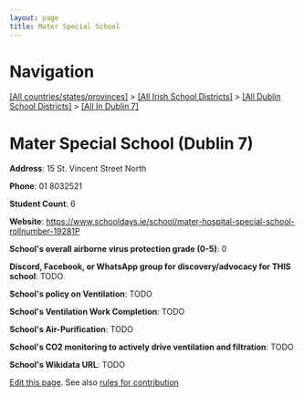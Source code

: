 ```yaml
---
layout: page
title: Mater Special School
---
```

# Navigation

[[All countries/states/provinces]](../../../..) > [[All Irish School Districts]](../../..) > [[All Dublin School Districts]](../..) > [[All In Dublin 7]](..)

# Mater Special School (Dublin 7)

**Address**: 15 St. Vincent Street North

**Phone**: 01 8032521

**Student Count**: 6

**Website**: <https://www.schooldays.ie/school/mater-hospital-special-school-rollnumber-19281P>

**School's overall airborne virus protection grade (0-5)**: 0

**Discord, Facebook, or WhatsApp group for discovery/advocacy for THIS school**: TODO

**School's policy on Ventilation**: TODO

**School's Ventilation Work Completion**: TODO

**School's Air-Purification**: TODO

**School's CO2 monitoring to actively drive ventilation and filtration**: TODO

**School's Wikidata URL**: TODO


[Edit this page](https://github.com/ventilate-schools/Ireland/edit/main/./Dublin_7/Mater_Special_School.md). See also [rules for contribution](../../../contribution-rules/)